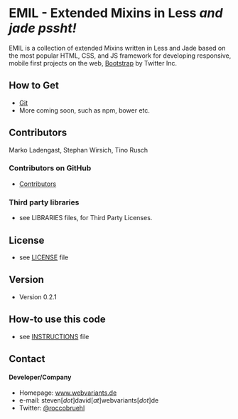 EMIL - Extended Mixins in Less *and jade pssht!*
======
EMIL is a collection of extended Mixins written in Less and Jade based on the most popular HTML, CSS, and JS framework for developing responsive, mobile first projects on the web, [Bootstrap](http://getbootstrap.com) by Twitter Inc.

## How to Get
* [Git](https://github.com/webvariants/emil)
* More coming soon, such as npm, bower etc.

## Contributors
Marko Ladengast, Stephan Wirsich, Tino Rusch

### Contributors on GitHub
* [Contributors](https://github.com/webvariants/emil/graphs/contributors)

### Third party libraries
* see LIBRARIES files, for Third Party Licenses.

## License 
* see [LICENSE](https://github.com/webvariants/emil/blob/stable/LICENSE.md) file

## Version 
* Version 0.2.1

## How-to use this code
* see [INSTRUCTIONS](https://github.com/webvariants/emil/blob/stable/INSTRUCTIONS.md) file

## Contact
#### Developer/Company
* Homepage: www.webvariants.de
* e-mail: steven[*dot*]david[*at*]webvariants[*dot*]de
* Twitter: [@roccobruehl](https://twitter.com/roccobruehl "Steven David on twitter")

